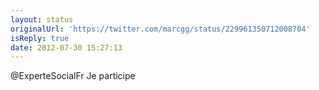 ```yaml
---
layout: status
originalUrl: 'https://twitter.com/marcgg/status/229961350712008704'
isReply: true
date: 2012-07-30 15:27:13
---
```


@ExperteSocialFr Je participe
